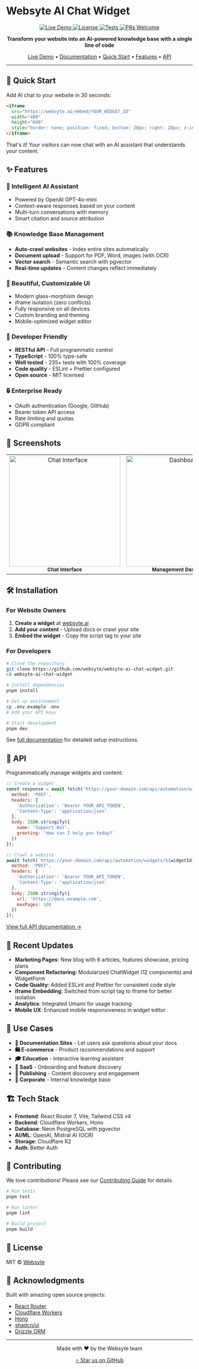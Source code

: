 # Websyte AI Chat Widget

<p align="center">
  <a href="https://websyte.ai">
    <img src="https://img.shields.io/badge/demo-live-brightgreen" alt="Live Demo" />
  </a>
  <a href="https://github.com/websyte/websyte-ai-chat-widget/blob/main/LICENSE">
    <img src="https://img.shields.io/badge/license-MIT-blue" alt="License" />
  </a>
  <a href="https://github.com/websyte/websyte-ai-chat-widget/actions">
    <img src="https://img.shields.io/badge/tests-100%25-success" alt="Tests" />
  </a>
  <a href="https://github.com/websyte/websyte-ai-chat-widget">
    <img src="https://img.shields.io/badge/PRs-welcome-brightgreen" alt="PRs Welcome" />
  </a>
</p>

<p align="center">
  <b>Transform your website into an AI-powered knowledge base with a single line of code</b>
</p>

<p align="center">
  <a href="https://websyte.ai">Live Demo</a> •
  <a href="./CLAUDE.md">Documentation</a> •
  <a href="#quick-start">Quick Start</a> •
  <a href="#features">Features</a> •
  <a href="#api">API</a>
</p>

---

## 🚀 Quick Start

Add AI chat to your website in 30 seconds:

```html
<iframe 
  src="https://websyte.ai/embed/YOUR_WIDGET_ID" 
  width="400" 
  height="600"
  style="border: none; position: fixed; bottom: 20px; right: 20px; z-index: 1000;">
</iframe>
```

That's it! Your visitors can now chat with an AI assistant that understands your content.

## ✨ Features

### 🤖 **Intelligent AI Assistant**
- Powered by OpenAI GPT-4o-mini
- Context-aware responses based on your content
- Multi-turn conversations with memory
- Smart citation and source attribution

### 📚 **Knowledge Base Management**
- **Auto-crawl websites** - Index entire sites automatically
- **Document upload** - Support for PDF, Word, images (with OCR)
- **Vector search** - Semantic search with pgvector
- **Real-time updates** - Content changes reflect immediately

### 🎨 **Beautiful, Customizable UI**
- Modern glass-morphism design
- iframe isolation (zero conflicts)
- Fully responsive on all devices
- Custom branding and theming
- Mobile-optimized widget editor

### 🔧 **Developer Friendly**
- **RESTful API** - Full programmatic control
- **TypeScript** - 100% type-safe
- **Well tested** - 235+ tests with 100% coverage
- **Code quality** - ESLint + Prettier configured
- **Open source** - MIT licensed

### 🔒 **Enterprise Ready**
- OAuth authentication (Google, GitHub)
- Bearer token API access
- Rate limiting and quotas
- GDPR compliant

## 📸 Screenshots

<table>
  <tr>
    <td align="center">
      <img src="https://github.com/websyte/websyte-ai-chat-widget/assets/demo/chat.png" width="300" alt="Chat Interface" />
      <br />
      <sub><b>Chat Interface</b></sub>
    </td>
    <td align="center">
      <img src="https://github.com/websyte/websyte-ai-chat-widget/assets/demo/dashboard.png" width="300" alt="Dashboard" />
      <br />
      <sub><b>Management Dashboard</b></sub>
    </td>
    <td align="center">
      <img src="https://github.com/websyte/websyte-ai-chat-widget/assets/demo/mobile.png" width="300" alt="Mobile View" />
      <br />
      <sub><b>Mobile Responsive</b></sub>
    </td>
  </tr>
</table>

## 🛠 Installation

### For Website Owners

1. **Create a widget** at [websyte.ai](https://websyte.ai)
2. **Add your content** - Upload docs or crawl your site
3. **Embed the widget** - Copy the script tag to your site

### For Developers

```bash
# Clone the repository
git clone https://github.com/websyte/websyte-ai-chat-widget.git
cd websyte-ai-chat-widget

# Install dependencies
pnpm install

# Set up environment
cp .env.example .env
# Add your API keys

# Start development
pnpm dev
```

See [full documentation](./CLAUDE.md) for detailed setup instructions.

## 🔌 API

Programmatically manage widgets and content:

```javascript
// Create a widget
const response = await fetch('https://your-domain.com/api/automation/widgets', {
  method: 'POST',
  headers: {
    'Authorization': 'Bearer YOUR_API_TOKEN',
    'Content-Type': 'application/json'
  },
  body: JSON.stringify({
    name: 'Support Bot',
    greeting: 'How can I help you today?'
  })
});

// Crawl a website
await fetch(`https://your-domain.com/api/automation/widgets/${widgetId}/crawl`, {
  method: 'POST',
  headers: {
    'Authorization': 'Bearer YOUR_API_TOKEN',
    'Content-Type': 'application/json'
  },
  body: JSON.stringify({
    url: 'https://docs.example.com',
    maxPages: 100
  })
});
```

[View full API documentation →](./.claude/API/README.md)

## 📰 Recent Updates

- **Marketing Pages**: New blog with 6 articles, features showcase, pricing plans
- **Component Refactoring**: Modularized ChatWidget (12 components) and WidgetForm
- **Code Quality**: Added ESLint and Prettier for consistent code style
- **iframe Embedding**: Switched from script tag to iframe for better isolation
- **Analytics**: Integrated Umami for usage tracking
- **Mobile UX**: Enhanced mobile responsiveness in widget editor

## 🎯 Use Cases

- **📖 Documentation Sites** - Let users ask questions about your docs
- **🛍️ E-commerce** - Product recommendations and support
- **🎓 Education** - Interactive learning assistant
- **💼 SaaS** - Onboarding and feature discovery
- **📰 Publishing** - Content discovery and engagement
- **🏢 Corporate** - Internal knowledge base

## 🏗 Tech Stack

- **Frontend**: React Router 7, Vite, Tailwind CSS v4
- **Backend**: Cloudflare Workers, Hono
- **Database**: Neon PostgreSQL with pgvector
- **AI/ML**: OpenAI, Mistral AI (OCR)
- **Storage**: Cloudflare R2
- **Auth**: Better Auth

## 🤝 Contributing

We love contributions! Please see our [Contributing Guide](./CONTRIBUTING.md) for details.

```bash
# Run tests
pnpm test

# Run linter
pnpm lint

# Build project
pnpm build
```

## 📄 License

MIT © [Websyte](https://github.com/websyte)

## 🙏 Acknowledgments

Built with amazing open source projects:
- [React Router](https://reactrouter.com)
- [Cloudflare Workers](https://workers.cloudflare.com)
- [Hono](https://hono.dev)
- [shadcn/ui](https://ui.shadcn.com)
- [Drizzle ORM](https://orm.drizzle.team)

---

<p align="center">
  Made with ❤️ by the Websyte team
</p>

<p align="center">
  <a href="https://github.com/websyte/websyte-ai-chat-widget/stargazers">⭐ Star us on GitHub</a>
</p>